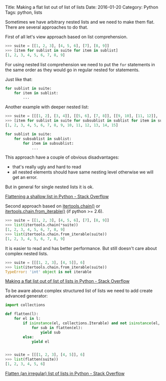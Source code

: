 Title: Making a flat list out of list of lists
Date: 2016-01-20
Category: Python
Tags: python, lists

Sometimes we have arbitrary nested lists and we need to make them flat. There are several approaches to do that.

First of all let's view approach based on list comprehension.

```python
>>> suite = [[1, 2, 3], [4, 5, 6], [7], [8, 9]]
>>> [item for sublist in suite for item in sublist]
[1, 2, 3, 4, 5, 6, 7, 8, 9]
```

For using nested list comprehension we need to put the `for` statements in the same order as they would go in regular nested for statements.

Just like that:

```python
for sublist in suite:
    for item in sublist:
        ...
```

Another example with deeper nested list:

```python
>>> suite = [[[1, 2], [3, 4]], [[5, 6], [7, 8]], [[9, 10], [11, 12]], [[13, 14], [15]]]
>>> [item for sublist in suite for subsublist in sublist for item in subsublist]
[1, 2, 3, 4, 5, 6, 7, 8, 9, 10, 11, 12, 13, 14, 15]
```

```python
for sublist in suite:
    for subsublist in sublist:
        for item in subsublist:
            ...
```

This approach have a couple of obvious disadvantages:

* that's really ugly and hard to read
* all nested elements should have same nesting level otherwise we will get an error.

But in general for single nested lists it is ok.

[Flattening a shallow list in Python - Stack Overflow](http://stackoverflow.com/questions/406121/flattening-a-shallow-list-in-python/406296#406296)

Second approach based on [itertools.chain()](https://docs.python.org/2/library/itertools.html#itertools.chain) or [itertools.chain.from_iterable()](https://docs.python.org/2/library/itertools.html#itertools.chain.from_iterable) (if python >= 2.6).

```python
>>> suite = [[1, 2, 3], [4, 5, 6], [7], [8, 9]]
>>> list(itertools.chain(*suite))
[1, 2, 3, 4, 5, 6, 7, 8, 9]
>>> list(itertools.chain.from_iterable(suite))
[1, 2, 3, 4, 5, 6, 7, 8, 9]
```

It is easier to read and has better performance. But still doesn't care about complex nested lists.

```python
>>> suite = [[[1, 2, 3], [4, 5]], 6]
>>> list(itertools.chain.from_iterable(suite))
TypeError: 'int' object is not iterable
```

[Making a flat list out of list of lists in Python - Stack Overflow](http://stackoverflow.com/questions/952914/making-a-flat-list-out-of-list-of-lists-in-python/953097#953097)

To be aware about complex structured list of lists we need to add create advanced generator:

```python
import collections

def flatten(l):
    for el in l:
        if isinstance(el, collections.Iterable) and not isinstance(el, basestring):
            for sub in flatten(el):
                yield sub
        else:
            yield el


>>> suite = [[[1, 2, 3], [4, 5]], 6]
>>> list(flatten(suite))
[1, 2, 3, 4, 5, 6]
```

[Flatten (an irregular) list of lists in Python - Stack Overflow](http://stackoverflow.com/questions/2158395/flatten-an-irregular-list-of-lists-in-python/2158532#2158532)